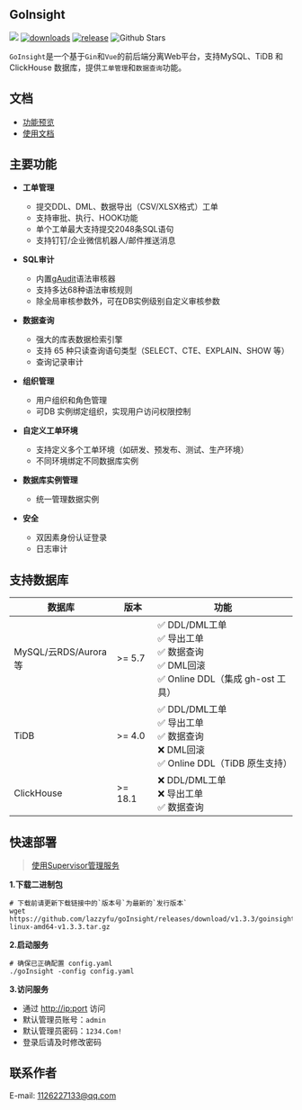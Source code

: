 ## GoInsight
![](https://img.shields.io/static/v1?label=License&message=MIT&color=green&?style=flat-square)
[![downloads](https://img.shields.io/github/downloads/lazzyfu/goInsight/total.svg)](https://github.com/lazzyfu/goInsight/releases)
[![release](https://img.shields.io/github/v/release/lazzyfu/goInsight.svg)](https://github.com/lazzyfu/goInsight/releases)
<img alt="Github Stars" src="https://img.shields.io/github/stars/lazzyfu/goInsight?logo=github">

`GoInsight`是一个基于`Gin`和`Vue`的前后端分离Web平台，支持MySQL、TiDB 和 ClickHouse 数据库，提供`工单管理`和`数据查询`功能。

## 文档
- [功能预览](https://github.com/lazzyfu/goInsight/wiki/Feature-Preview)
- [使用文档](https://github.com/lazzyfu/goInsight/wiki)

## 主要功能
- **工单管理**
  - 提交DDL、DML、数据导出（CSV/XLSX格式）工单
  - 支持审批、执行、HOOK功能
  - 单个工单最大支持提交2048条SQL语句
  - 支持钉钉/企业微信机器人/邮件推送消息

- **SQL审计**
  - 内置[gAudit](https://github.com/lazzyfu/gAudit)语法审核器
  - 支持多达68种语法审核规则
  - 除全局审核参数外，可在DB实例级别自定义审核参数

- **数据查询**
  - 强大的库表数据检索引擎
  - 支持 65 种只读查询语句类型（SELECT、CTE、EXPLAIN、SHOW 等）
  - 查询记录审计

- **组织管理**
  - 用户组织和角色管理
  - 可DB 实例绑定组织，实现用户访问权限控制

- **自定义工单环境**
  - 支持定义多个工单环境（如研发、预发布、测试、生产环境）
  - 不同环境绑定不同数据库实例

- **数据库实例管理** 
  - 统一管理数据实例

- **安全**
  - 双因素身份认证登录
  - 日志审计

## 支持数据库
| 数据库                                 | 版本    | 功能                                                                                               |
| -------------------------------------- | ------- | -------------------------------------------------------------------------------------------------- |
| MySQL/云RDS/Aurora等 | >= 5.7  | ✅ DDL/DML工单 <br> ✅ 导出工单 <br> ✅ 数据查询 <br> ✅ DML回滚 <br> ✅ Online DDL（集成 gh-ost 工具） |
| TiDB                                   | >= 4.0  | ✅ DDL/DML工单 <br> ✅ 导出工单 <br> ✅ 数据查询 <br> ❌ DML回滚 <br> ✅ Online DDL（TiDB 原生支持）    |
| ClickHouse                             | >= 18.1 | ❌ DDL/DML工单 <br> ❌ 导出工单 <br> ✅ 数据查询                                                      |


## 快速部署
> [使用Supervisor管理服务](https://github.com/lazzyfu/goInsight/wiki/Service-Deployment)

**1.下载二进制包**

```
# 下载前请更新下载链接中的`版本号`为最新的`发行版本`
wget https://github.com/lazzyfu/goInsight/releases/download/v1.3.3/goinsight-linux-amd64-v1.3.3.tar.gz
```

**2.启动服务**

```
# 确保已正确配置 config.yaml
./goInsight -config config.yaml
```

**3.访问服务**
 - 通过 <http://ip:port> 访问
 - 默认管理员账号：`admin`
 - 默认管理员密码：`1234.Com!`
 - 登录后请及时修改密码

## 联系作者

E-mail: [1126227133@qq.com](mailto:1126227133@qq.com)